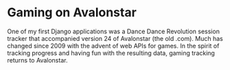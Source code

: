 Gaming on Avalonstar
====================

One of my first Django applications was a Dance Dance Revolution session tracker
that accompanied version 24 of Avalonstar (the old .com). Much has changed since
2009 with the advent of web APIs for games. In the spirit of tracking progress
and having fun with the resulting data, gaming tracking returns to Avalonstar.

